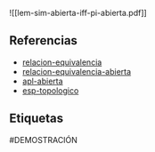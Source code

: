 ![[lem-sim-abierta-iff-pi-abierta.pdf]]

## Referencias
- [relacion-equivalencia](./relacion-equivalencia.md)
- [relacion-equivalencia-abierta](./relacion-equivalencia-abierta.md)
- [apl-abierta](./apl-abierta.md)
- [esp-topologico](./esp-topologico.md)

## Etiquetas
#DEMOSTRACIÓN 
